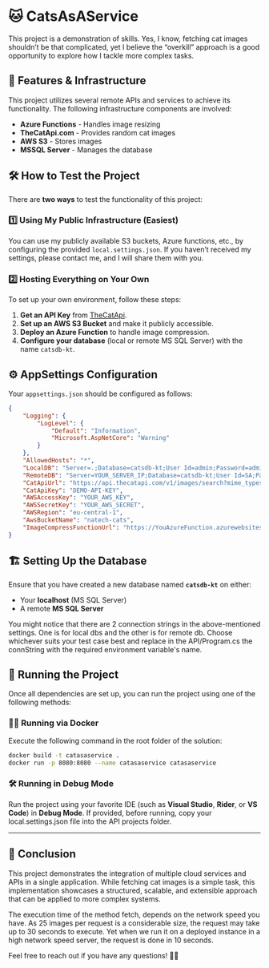 # 🐱 CatsAsAService

This project is a demonstration of skills. Yes, I know, fetching cat images shouldn’t be that complicated, yet I believe the “overkill” approach is a good opportunity to explore how I tackle more complex tasks.

## 🚀 Features & Infrastructure

This project utilizes several remote APIs and services to achieve its functionality. The following infrastructure components are involved:

- **Azure Functions** - Handles image resizing
- **TheCatApi.com** - Provides random cat images
- **AWS S3** - Stores images
- **MSSQL Server** - Manages the database

## 🛠️ How to Test the Project

There are **two ways** to test the functionality of this project:

### 1️⃣ Using My Public Infrastructure (Easiest)
You can use my publicly available S3 buckets, Azure functions, etc., by configuring the provided `local.settings.json`. If you haven’t received my settings, please contact me, and I will share them with you.

### 2️⃣ Hosting Everything on Your Own
To set up your own environment, follow these steps:

1. **Get an API Key** from [TheCatApi](https://thecatapi.com/).
2. **Set up an AWS S3 Bucket** and make it publicly accessible.
3. **Deploy an Azure Function** to handle image compression.
4. **Configure your database** (local or remote MS SQL Server) with the name `catsdb-kt`.

## ⚙️ AppSettings Configuration

Your `appsettings.json` should be configured as follows:

```json
{
    "Logging": {
        "LogLevel": {
            "Default": "Information",
            "Microsoft.AspNetCore": "Warning"
        }
    },
    "AllowedHosts": "*",
    "LocalDB": "Server=.;Database=catsdb-kt;User Id=admin;Password=admin;",
    "RemoteDB": "Server=YOUR_SERVER_IP;Database=catsdb-kt;User Id=SA;Password=admin@1234;TrustServerCertificate=True;Connection Timeout=30",
    "CatApiUrl": "https://api.thecatapi.com/v1/images/search?mime_types=jpg&has_breeds=true&order=RANDOM&limit=25",
    "CatApiKey": "DEMO-API-KEY",
    "AWSAccessKey": "YOUR_AWS_KEY",
    "AWSSecretKey": "YOUR_AWS_SECRET",
    "AWSRegion": "eu-central-1",
    "AwsBucketName": "natech-cats",
    "ImageCompressFunctionUrl": "https://YouAzureFunction.azurewebsites.net/api/ImageResizeFunction"
}
```

## 🏗️ Setting Up the Database

Ensure that you have created a new database named **`catsdb-kt`** on either:
- Your **localhost** (MS SQL Server)
- A remote **MS SQL Server**

You might notice that there are 2 connection strings in the above-mentioned settings. One is for local dbs and the other is for remote db.
Choose whichever suits your test case best and replace in the API/Program.cs the connString with the required environment variable's name.

## 🐳 Running the Project

Once all dependencies are set up, you can run the project using one of the following methods:

### 🏃‍♂️ Running via Docker

Execute the following command in the root folder of the solution:
```sh
docker build -t catasaservice .
docker run -p 8080:8080 --name catasaservice catasaservice
```

### 🛠️ Running in Debug Mode

Run the project using your favorite IDE (such as **Visual Studio**, **Rider**, or **VS Code**) in **Debug Mode**.
If provided, before running, copy your local.settings.json file into the API projects folder.

---

## 🎯 Conclusion
This project demonstrates the integration of multiple cloud services and APIs in a single application. While fetching cat images is a simple task, this implementation showcases a structured, scalable, and extensible approach that can be applied to more complex systems.

The execution time of the method fetch, depends on the network speed you have. As 25 images per request is a considerable size, the request may take up to 30 seconds to execute. Yet when we run it on a deployed instance in a high network speed server, the request is done in 10 seconds.

Feel free to reach out if you have any questions! 🚀🐱